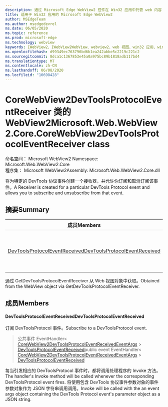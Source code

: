 ```yaml
---
description: 通过 Microsoft Edge WebView2 控件在 Win32 应用中托管 web 内容
title: 适用于 Win32 应用的 Microsoft Edge WebView2
author: MSEdgeTeam
ms.author: msedgedevrel
ms.date: 06/05/2020
ms.topic: reference
ms.prod: microsoft-edge
ms.technology: webview
keywords: IWebView2、IWebView2WebView、webview2、web 视图、win32 应用、win32、edge、ICoreWebView2、ICoreWebView2Controller、浏览器控件、边缘 html
ms.openlocfilehash: d99349ec763796bd6b1ea242abbe5c2219c221c2
ms.sourcegitcommit: 8dca1c1367853e45a0a975bc89b1818adb117bd4
ms.translationtype: MT
ms.contentlocale: zh-CN
ms.lasthandoff: 06/08/2020
ms.locfileid: "10698428"
---
```

# <span data-ttu-id="67cdb-104">CoreWebView2DevToolsProtocolEventReceiver 类的 WebView2</span><span class="sxs-lookup"><span data-stu-id="67cdb-104">Microsoft.Web.WebView2.Core.CoreWebView2DevToolsProtocolEventReceiver class</span></span> 

<span data-ttu-id="67cdb-105">命名空间： Microsoft WebView2 </span><span class="sxs-lookup"><span data-stu-id="67cdb-105">Namespace: Microsoft.Web.WebView2.Core</span></span>\
<span data-ttu-id="67cdb-106">程序集： Microsoft WebView2</span><span class="sxs-lookup"><span data-stu-id="67cdb-106">Assembly: Microsoft.Web.WebView2.Core.dll</span></span>

<span data-ttu-id="67cdb-107">将为特定的 DevTools 协议事件创建一个接收器，并允许你订阅和取消订阅该事件。</span><span class="sxs-lookup"><span data-stu-id="67cdb-107">A Receiver is created for a particular DevTools Protocol event and allows you to subscribe and unsubscribe from that event.</span></span>

## <span data-ttu-id="67cdb-108">摘要</span><span class="sxs-lookup"><span data-stu-id="67cdb-108">Summary</span></span>

 <span data-ttu-id="67cdb-109">成员</span><span class="sxs-lookup"><span data-stu-id="67cdb-109">Members</span></span>                        | <span data-ttu-id="67cdb-110">描述</span><span class="sxs-lookup"><span data-stu-id="67cdb-110">Descriptions</span></span>
--------------------------------|---------------------------------------------
[<span data-ttu-id="67cdb-111">DevToolsProtocolEventReceived</span><span class="sxs-lookup"><span data-stu-id="67cdb-111">DevToolsProtocolEventReceived</span></span>](#devtoolsprotocoleventreceived) | <span data-ttu-id="67cdb-112">订阅 DevToolsProtocol 事件。</span><span class="sxs-lookup"><span data-stu-id="67cdb-112">Subscribe to a DevToolsProtocol event.</span></span>

<span data-ttu-id="67cdb-113">通过 GetDevToolsProtocolEventReceiver 从 Web 视图对象中获取。</span><span class="sxs-lookup"><span data-stu-id="67cdb-113">Obtained from the WebView object via GetDevToolsProtocolEventReceiver.</span></span>

## <span data-ttu-id="67cdb-114">成员</span><span class="sxs-lookup"><span data-stu-id="67cdb-114">Members</span></span>

#### <span data-ttu-id="67cdb-115">DevToolsProtocolEventReceived</span><span class="sxs-lookup"><span data-stu-id="67cdb-115">DevToolsProtocolEventReceived</span></span> 

<span data-ttu-id="67cdb-116">订阅 DevToolsProtocol 事件。</span><span class="sxs-lookup"><span data-stu-id="67cdb-116">Subscribe to a DevToolsProtocol event.</span></span>

> <span data-ttu-id="67cdb-117">公共事件 EventHandler< [CoreWebView2DevToolsProtocolEventReceivedEventArgs](microsoft-web-webview2-core-corewebview2devtoolsprotocoleventreceivedeventargs.md)  >  [DevToolsProtocolEventReceived](#devtoolsprotocoleventreceived)</span><span class="sxs-lookup"><span data-stu-id="67cdb-117">public event EventHandler< [CoreWebView2DevToolsProtocolEventReceivedEventArgs](microsoft-web-webview2-core-corewebview2devtoolsprotocoleventreceivedeventargs.md) > [DevToolsProtocolEventReceived](#devtoolsprotocoleventreceived)</span></span>

<span data-ttu-id="67cdb-118">每当引发相应的 DevToolsProtocol 事件时，都将调用处理程序的 Invoke 方法。</span><span class="sxs-lookup"><span data-stu-id="67cdb-118">The handler's Invoke method will be called whenever the corresponding DevToolsProtocol event fires.</span></span> <span data-ttu-id="67cdb-119">将使用包含 DevTools 协议事件参数对象的事件参数对象作为 JSON 字符串调用调用。</span><span class="sxs-lookup"><span data-stu-id="67cdb-119">Invoke will be called with the an event args object containing the DevTools Protocol event's parameter object as a JSON string.</span></span>

